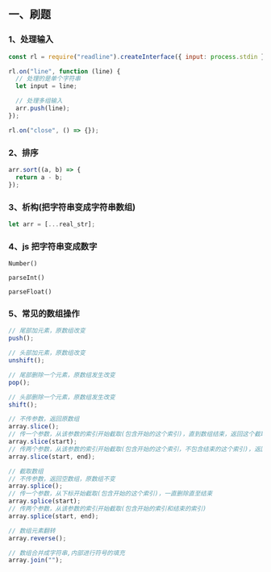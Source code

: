 ## 一、刷题

### 1、处理输入

```javascript
const rl = require("readline").createInterface({ input: process.stdin });

rl.on("line", function (line) {
  // 处理的是单个字符串
  let input = line;

  // 处理多组输入
  arr.push(line);
});

rl.on("close", () => {});
```

### 2、排序

```javascript
arr.sort((a, b) => {
  return a - b;
});
```

### 3、析构(把字符串变成字符串数组)

```javascript
let arr = [...real_str];
```

### 4、js 把字符串变成数字

```
Number()

parseInt()

parseFloat()
```

### 5、常见的数组操作

```javascript
// 尾部加元素，原数组改变
push();

// 头部加元素，原数组改变
unshift();

// 尾部删除一个元素，原数组发生改变
pop();

// 头部删除一个元素，原数组发生改变
shift();

// 不传参数，返回原数组
array.slice();
// 传一个参数，从该参数的索引开始截取(包含开始的这个索引)，直到数组结束，返回这个截取的数组，原来的数组不变；
array.slice(start);
// 传两个参数，从该参数的索引开始截取(包含开始的这个索引，不包含结束的这个索引)，返回截取的数组，原来的数组不变
array.slice(start, end);

// 截取数组
// 不传参数，返回空数组，原数组不变
array.splice();
// 传一个参数，从下标开始截取(包含开始的这个索引)，一直删除直至结束
array.splice(start);
// 传两个参数，从该参数的索引开始截取(包含开始的索引和结束的索引)
array.splice(start, end);

// 数组元素翻转
array.reverse();

// 数组合并成字符串,内部进行符号的填充
array.join("");
```
